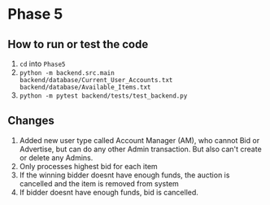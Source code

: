# Phase 5

## How to run or test the code

1. `cd` into `Phase5`
2. `python -m backend.src.main backend/database/Current_User_Accounts.txt backend/database/Available_Items.txt`
3. `python -m pytest backend/tests/test_backend.py`

## Changes

1. Added new user type called Account Manager (AM), who cannot Bid or Advertise, but can do any other Admin transaction. But also can't create or delete any Admins.
2. Only processes highest bid for each item
3. If the winning bidder doesnt have enough funds, the auction is cancelled and the item is removed from system
4. If bidder doesnt have enough funds, bid is cancelled.
